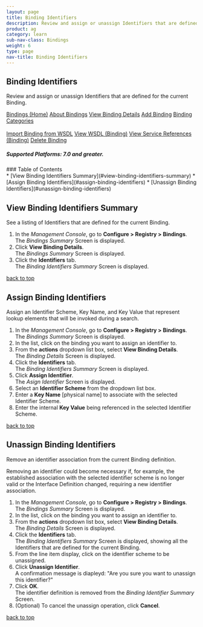 ```yaml
---
layout: page
title: Binding Identifiers
description: Review and assign or unassign Identifiers that are defined for the current Binding.
product: ag
category: learn
sub-nav-class: Bindings
weight:	6
type: page
nav-title: Binding Identifiers
---
```


## Binding Identifiers
Review and assign or unassign Identifiers that are defined for the current Binding.

<a href="bindings_toc.html" class="button secondary">Bindings (Home)</a> <a href="../bindings/about_bindings.html" class="button secondary">About Bindings</a> <a href="../bindings/view_binding_details.html" class="button secondary">View Binding Details</a>    <a href="../bindings/add_binding.html" class="button secondary">Add Binding</a>  <a href="../bindings/binding_categories.html" class="button secondary">Binding Categories</a> <br><br><a href="../bindings/import_binding_from_wsdl.html" class="button secondary">Import Binding from WSDL</a> <a href="../bindings/view_wsdl_binding.html" class="button secondary">View WSDL (Binding)</a> <a href="../bindings/view_service_references_binding.html" class="button secondary">View Service References (Binding)</a> <a href="../bindings/delete_binding.html" class="button secondary">Delete Binding</a>
<h5 class="stamp">Supported Platforms: 7.0 and greater.</h5>
### Table of Contents
<div id="toc-marker"></div>
* [View Binding Identifiers Summary](#view-binding-identifiers-summary)
* [Assign Binding Identifiers](#assign-binding-identifiers)
* [Unassign Binding Identifiers](#unassign-binding-identifiers)


## View Binding Identifiers Summary
See a listing of Identifiers that are defined for the current Binding.

1. In the *Management Console*, go to **Configure > Registry > Bindings**.  
The *Bindings Summary* Screen is displayed.
2. Click **View Binding Details**.  
The *Bindings Summary* Screen is displayed.
3. Click the **Identifiers** tab.  
The *Binding Identifiers Summary* Screen is displayed.  

<a href="#top">back to top</a> 

## Assign Binding Identifiers
Assign an Identifier Scheme, Key Name, and Key Value that represent lookup elements that will be invoked during a search.

1. In the *Management Console*, go to **Configure > Registry > Bindings**.  
The *Bindings Summary* Screen is displayed.
2. In the list, click on the binding you want to assign an identifier to.
3. From the **actions** dropdown list box, select **View Binding Details**.  
The *Binding Details* Screen is displayed.
4. Click the **Identifiers** tab.  
The *Binding Identifiers Summary* Screen is displayed.
5. Click **Assign Identifier**.  
The *Asign Identifier* Screen is displayed.
6. Select an **Identifier Scheme** from the dropdown list box.
7. Enter a **Key Name** [physical name] to associate with the selected Identifier Scheme.
8. Enter the internal **Key Value** being referenced in the selected Identifier Scheme.

<a href="#top">back to top</a> 

## Unassign Binding Identifiers
Remove an identifier association from the current Binding definition. 

Removing an identifier could become necessary if, for example, the established association with the selected identifier scheme is no longer valid or the Interface Definition changed, requiring a new identifier association.

1. In the *Management Console*, go to **Configure > Registry > Bindings**.  
The *Bindings Summary* Screen is displayed.
2. In the list, click on the binding you want to assign an identifier to.
3. From the **actions** dropdown list box, select **View Binding Details**.  
The *Binding Details* Screen is displayed.
4. Click the **Identifiers** tab.  
The *Binding Identifiers Summary* Screen is displayed, showing all the Identifiers that are defined for the current Binding.
5. From the line item display, click on the identifier scheme to be unassigned.
6. Click **Unassign Identifier**.  
A confirmation message is diapleyd: "Are you sure you want to unassign this identifier?"
7. Click **OK**.  
The identifier definition is removed from the *Binding Identifier Summary* Screen.
8. (Optional) To cancel the unassign operation, click **Cancel**.

<a href="#top">back to top</a> 